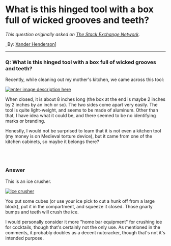 ﻿# What is this hinged tool with a box full of wicked grooves and teeth?

_This question originally asked on [The Stack Exchange Network](https://cooking.stackexchange.com/q/112302)._

_By: [Xander Henderson](https://cooking.stackexchange.com/u/89259)]
<br><hr>
### Q: What is this hinged tool with a box full of wicked grooves and teeth?
<p>Recently, while cleaning out my mother's kitchen, we came across this tool:</p>
<p><a href="https://i.sstatic.net/oMmAU.jpg" rel="noreferrer"><img src="https://i.sstatic.net/oMmAU.jpg" alt="enter image description here" /></a></p>
<p>When closed, it is about 8 inches long (the box at the end is maybe 2 inches by 2 inches by an inch or so).  The two sides come apart very easily.  The tool is quite light-weight, and seems to be made of aluminum.  Other than that, I have idea what it could be, and there seemed to be no identifying marks or branding.</p>
<p>Honestly, I would not be surprised to learn that it is not even a kitchen tool (my money is on Medieval torture device), but it came from one of the kitchen cabinets, so maybe it belongs there?</p>

<br><br>
### Answer 
<p>This is an ice crusher.</p>
<p><a href="https://i.sstatic.net/Mdsam.jpg" rel="noreferrer"><img src="https://i.sstatic.net/Mdsam.jpg" alt="Ice crusher" /></a></p>
<p>You put some cubes (or use your ice pick to cut a hunk off from a large block), put it in the compartment, and squeeze it closed. Those gnarly bumps and teeth will crush the ice.</p>
<p>I would personally consider it more &quot;home bar equipment&quot; for crushing ice for cocktails, though that's certainly not the only use. As mentioned in the comments, it probably doubles as a decent nutcracker, though that's not it's intended purpose.</p>

